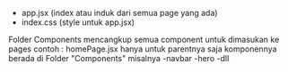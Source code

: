 - app.jsx (index atau induk dari semua page yang ada)
- index.css (style untuk app.jsx)


<!-- FOLDER COMPONENTS PENJELASAN -->
Folder Components
mencangkup semua component untuk dimasukan ke pages
contoh : 
homePage.jsx hanya untuk parentnya saja
komponennya berada di Folder "Components"
misalnya 
-navbar
-hero
-dll
